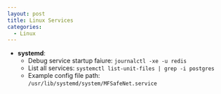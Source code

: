 ```yaml
---
layout: post
title: Linux Services
categories:
  - Linux
---
```

* **systemd**:  
  * Debug service startup faiure: `journalctl -xe -u redis`
  * List all services: `systemctl list-unit-files | grep -i postgres`    
  * Example config file path: `/usr/lib/systemd/system/MFSafeNet.service`
